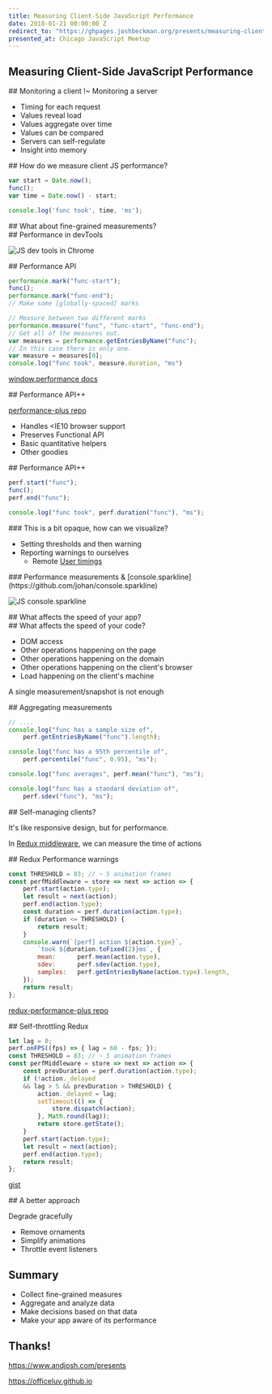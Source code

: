 ```yaml
---
title: Measuring Client-Side JavaScript Performance
date: 2018-01-21 00:00:00 Z
redirect_to: "https://ghpages.joshbeckman.org/presents/measuring-client-side-javascript-performance"
presented_at: Chicago JavaScript Meetup
---
```


<section data-markdown>

# Measuring Client-Side JavaScript Performance

</section>
<section data-markdown>
## Monitoring a client !~ Monitoring a server

- Timing for each request
- Values reveal load
- Values aggregate over time
- Values can be compared
- Servers can self-regulate
- Insight into memory
</section>
<section data-markdown>
## How do we measure client JS performance?

~~~js
var start = Date.now();
func();
var time = Date.now() - start;

console.log('func took', time, 'ms');
~~~
</section>
<section>
<section data-markdown>
## What about fine-grained measurements?

</section>
<section data-markdown>
## Performance in devTools

![JS dev tools in Chrome](/images/js-dev-tools.png)
</section>
<section data-markdown>
## Performance API

~~~js
performance.mark("func-start");
func();
performance.mark("func-end");
// Make some [globally-spaced] marks

// Measure between two different marks
performance.measure("func", "func-start", "func-end");
// Get all of the measures out.
var measures = performance.getEntriesByName("func");
// In this case there is only one.
var measure = measures[0];
console.log("func took", measure.duration, "ms")
~~~

[window.performance docs](https://developer.mozilla.org/en-US/docs/Web/API/Performance/measure)
</section>
<section data-markdown>
## Performance API++

[performance-plus repo](https://github.com/andjosh/performance-plus)

- Handles <IE10 browser support
- Preserves Functional API
- Basic quantitative helpers
- Other goodies
</section>
<section data-markdown>
## Performance API++

~~~js
perf.start("func");
func();
perf.end("func");

console.log("func took", perf.duration("func"), "ms");

~~~
</section>
</section>
<section>
<section data-markdown>
### This is a bit opaque, how can we visualize?

- Setting thresholds and then warning
- Reporting warnings to ourselves
    - Remote [User timings](https://developers.google.com/analytics/devguides/collection/analyticsjs/user-timings)
</section>
<section data-markdown>
### Performance measurements & [console.sparkline](https://github.com/johan/console.sparkline)

![JS console.sparkline](/images/console-sparkline.png)
</section>
</section>
<section>
<section data-markdown>
## What affects the speed of your app?

</section>
<section data-markdown>
## What affects the speed of your code?

- DOM access
- Other operations happening on the page
- Other operations happening on the domain
- Other operations happening on the client's browser
- Load happening on the client's machine

A single measurement/snapshot is not enough
</section>
</section>
<section data-markdown>
## Aggregating measurements

~~~js
// ....
console.log("func has a sample size of",
    perf.getEntriesByName("func").length);

console.log("func has a 95th percentile of",
    perf.percentile("func", 0.95), "ms");

console.log("func averages", perf.mean("func"), "ms");

console.log("func has a standard deviation of",
    perf.sdev("func"), "ms");

~~~
</section>
<section>
<section data-markdown>
## Self-managing clients?

It's like responsive design, but for performance.

In [Redux middleware](https://redux.js.org/docs/advanced/Middleware.html), we can measure the time of actions
</section>
<section data-markdown>
## Redux Performance warnings

~~~js
const THRESHOLD = 83; // ~ 5 animation frames
const perfMiddleware = store => next => action => {
    perf.start(action.type);
    let result = next(action);
    perf.end(action.type);
    const duration = perf.duration(action.type);
    if (duration <= THRESHOLD) {
        return result;
    }
    console.warn(`[perf] action ${action.type}`,
        `took ${duration.toFixed(2)}ms`, {
        mean:      perf.mean(action.type),
        sdev:      perf.sdev(action.type),
        samples:   perf.getEntriesByName(action.type).length,
    });
    return result;
};
~~~

[redux-performance-plus repo](https://github.com/andjosh/redux-performance-plus)
</section>
<section data-markdown>
## Self-throttling Redux

~~~js
let lag = 0;
perf.onFPS((fps) => { lag = 60 - fps; });
const THRESHOLD = 83; // ~ 5 animation frames
const perfMiddleware = store => next => action => {
    const prevDuration = perf.duration(action.type);
    if (!action._delayed
    && lag > 5 && prevDuration > THRESHOLD) {
        action._delayed = lag;
        setTimeout(() => {
            store.dispatch(action);
        }, Math.round(lag));
        return store.getState();
    }
    perf.start(action.type);
    let result = next(action);
    perf.end(action.type);
    return result;
};
~~~
[gist](https://gist.github.com/andjosh/383a08fec965a94ddd685c0345bcc605)
</section>
<section data-markdown>
## A better approach

Degrade gracefully

- Remove ornaments
- Simplify animations
- Throttle event listeners
</section>
</section>
<section data-markdown>

## Summary

- Collect fine-grained measures
- Aggregate and analyze data
- Make decisions based on that data
- Make your app aware of its performance

</section>
<section data-markdown>

## Thanks!

https://www.andjosh.com/presents

https://officeluv.github.io

</section>
